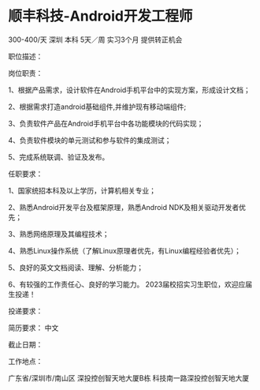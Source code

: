 # 顺丰科技-Android开发工程师

300-400/天 深圳 本科 5天／周 实习3个月 提供转正机会

职位描述：

岗位职责：

 1、根据产品需求，设计软件在Android手机平台中的实现方案，形成设计文档； 

2、根据需求打造android基础组件,并维护现有移动端组件;

3、负责软件产品在Android手机平台中各功能模块的代码实现；  

4、负责软件模块的单元测试和参与软件的集成测试；  

5、完成系统联调、验证及发布。

 任职要求： 

1、国家统招本科及以上学历，计算机相关专业；  

2、熟悉Android开发平台及框架原理，熟悉Android NDK及相关驱动开发者优先；

  3、熟悉网络原理及其编程技术； 

 4、熟悉Linux操作系统（了解Linux原理者优先，有Linux编程经验者优先）；

 5、良好的英文文档阅读、理解、分析能力；  

6、有较强的工作责任心、良好的学习能力。 2023届校招实习生职位，欢迎应届生投递！

投递要求：

简历要求： 中文

截止日期：

工作地点：

广东省/深圳市/南山区 深投控创智天地大厦B栋 科技南一路深投控创智天地大厦